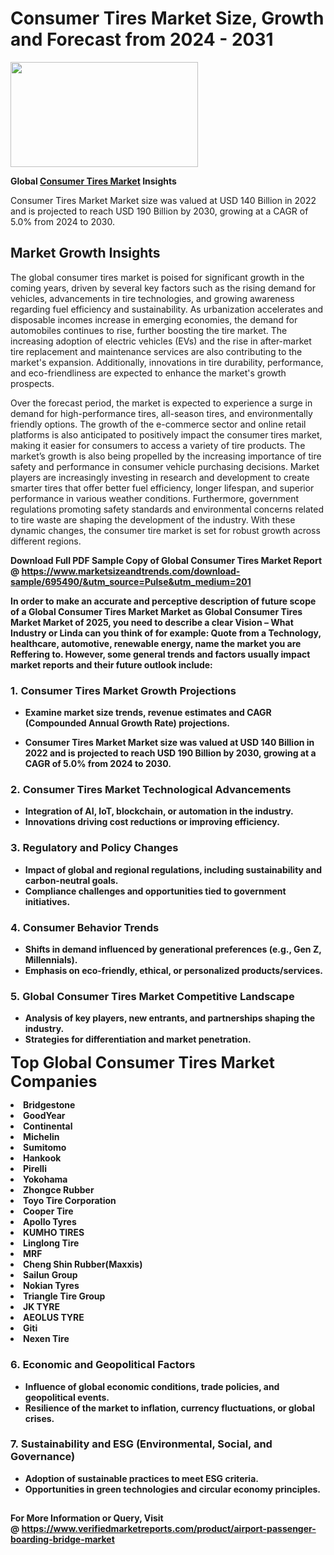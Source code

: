 <H1>Consumer Tires Market Size, Growth and Forecast from 2024 - 2031</H1><img class="aligncenter size-medium wp-image-584254" src="https://thirdeyenews.in/wp-content/uploads/2024/09/Global-Market-Research-300x168.jpeg" alt="" width="300" height="168" /><p><strong>Global&nbsp;<a href="https://www.marketsizeandtrends.com/download-sample/695490/&amp;utm_source=Pulse&amp;utm_medium=201">Consumer Tires Market</a> Insights</strong></p><p>Consumer Tires Market Market size was valued at USD 140 Billion in 2022 and is projected to reach USD 190 Billion by 2030, growing at a CAGR of 5.0% from 2024 to 2030.</p><p><h2>Market Growth Insights</h2> <p>The global consumer tires market is poised for significant growth in the coming years, driven by several key factors such as the rising demand for vehicles, advancements in tire technologies, and growing awareness regarding fuel efficiency and sustainability. As urbanization accelerates and disposable incomes increase in emerging economies, the demand for automobiles continues to rise, further boosting the tire market. The increasing adoption of electric vehicles (EVs) and the rise in after-market tire replacement and maintenance services are also contributing to the market's expansion. Additionally, innovations in tire durability, performance, and eco-friendliness are expected to enhance the market's growth prospects.</p> <p><strong></strong></p> <p>Over the forecast period, the market is expected to experience a surge in demand for high-performance tires, all-season tires, and environmentally friendly options. The growth of the e-commerce sector and online retail platforms is also anticipated to positively impact the consumer tires market, making it easier for consumers to access a variety of tire products. The market’s growth is also being propelled by the increasing importance of tire safety and performance in consumer vehicle purchasing decisions. Market players are increasingly investing in research and development to create smarter tires that offer better fuel efficiency, longer lifespan, and superior performance in various weather conditions. Furthermore, government regulations promoting safety standards and environmental concerns related to tire waste are shaping the development of the industry. With these dynamic changes, the consumer tire market is set for robust growth across different regions. <p><strong></p><p><span class=""><strong>Download Full PDF Sample Copy of Global Consumer Tires Market Report</strong> @ <a href="https://www.marketsizeandtrends.com/download-sample/695490/&amp;utm_source=Pulse&amp;utm_medium=201" target="_blank">https://www.marketsizeandtrends.com/download-sample/695490/&amp;utm_source=Pulse&amp;utm_medium=201</a></span></p><p>In order to make an accurate and perceptive description of future scope of a Global&nbsp;Consumer Tires Market Market as Global&nbsp;Consumer Tires Market Market of 2025, you need to describe a clear Vision &ndash; What Industry or Linda can you think of for example: Quote from a Technology, healthcare, automotive, renewable energy, name the market you are Reffering to. However, some general trends and factors usually impact market reports and their future outlook include:</p><h3>1.&nbsp;<strong>Consumer Tires Market Growth Projections</strong></h3><ul><li>Examine market size trends, revenue estimates and CAGR (Compounded Annual Growth Rate) projections.</li><li><p>Consumer Tires Market Market size was valued at USD 140 Billion in 2022 and is projected to reach USD 190 Billion by 2030, growing at a CAGR of 5.0% from 2024 to 2030.</p></li></ul><h3>2.&nbsp;<strong>Consumer Tires Market Technological Advancements</strong></h3><ul><li>Integration of AI, IoT, blockchain, or automation in the industry.</li><li>Innovations driving cost reductions or improving efficiency.</li></ul><h3>3.&nbsp;<strong>Regulatory and Policy Changes</strong></h3><ul><li>Impact of global and regional regulations, including sustainability and carbon-neutral goals.</li><li>Compliance challenges and opportunities tied to government initiatives.</li></ul><h3>4.&nbsp;<strong>Consumer Behavior Trends</strong></h3><ul><li>Shifts in demand influenced by generational preferences (e.g., Gen Z, Millennials).</li><li>Emphasis on eco-friendly, ethical, or personalized products/services.</li></ul><h3>5.&nbsp;<strong>Global Consumer Tires Market Competitive Landscape</strong></h3><ul><li>Analysis of key players, new entrants, and partnerships shaping the industry.</li><li>Strategies for differentiation and market penetration.</li></ul><p data-pm-slice="1 1 []"><span style="color: inherit; font-family: inherit; font-size: 25px;">Top Global Consumer Tires Market Companies</span></p><div class="" data-test-id=""><p><li>Bridgestone</li><li> GoodYear</li><li> Continental</li><li> Michelin</li><li> Sumitomo</li><li> Hankook</li><li> Pirelli</li><li> Yokohama</li><li> Zhongce Rubber</li><li> Toyo Tire Corporation</li><li> Cooper Tire</li><li> Apollo Tyres</li><li> KUMHO TIRES</li><li> Linglong Tire</li><li> MRF</li><li> Cheng Shin Rubber(Maxxis)</li><li> Sailun Group</li><li> Nokian Tyres</li><li> Triangle Tire Group</li><li> JK TYRE</li><li> AEOLUS TYRE</li><li> Giti</li><li> Nexen Tire</li></p></div><h3>6.&nbsp;<strong>Economic and Geopolitical Factors</strong></h3><ul><li>Influence of global economic conditions, trade policies, and geopolitical events.</li><li>Resilience of the market to inflation, currency fluctuations, or global crises.</li></ul><h3>7.&nbsp;<strong>Sustainability and ESG (Environmental, Social, and Governance)</strong></h3><ul><li>Adoption of sustainable practices to meet ESG criteria.</li><li>Opportunities in green technologies and circular economy principles.</li></ul><h2><strong style="font-size: 14px;">For More Information or Query, Visit @&nbsp;</strong><a style="background-color: #ffffff; font-size: 14px;" href="https://www.marketsizeandtrends.com/report/consumer-tires-market/" target="_blank">https://www.verifiedmarketreports.com/product/airport-passenger-boarding-bridge-market</a></h2>
